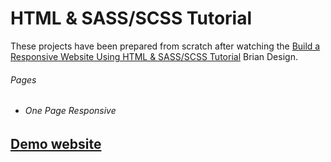 # HTML & SASS/SCSS Tutorial

<p>These projects have been prepared from scratch after watching the <a href="https://www.youtube.com/watch?v=pk-MEjUINjI" rel="nofollow">Build a Responsive Website Using HTML & SASS/SCSS Tutorial</a> Brian Design.</p>

<h6>Pages<h6>
<ul>
<li>One Page Responsive</li>
</ul>
  
  <h2> <a href="https://sass1trial.netlify.app/" rel="nofollow">Demo website</a> </h2>
